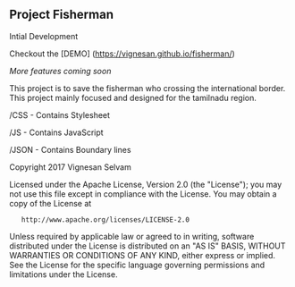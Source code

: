 ## Project Fisherman

Intial Development


Checkout the [DEMO] (https://vignesan.github.io/fisherman/)

*More features coming soon*

This project is to save the fisherman who crossing the international border. This project mainly focused and designed for the tamilnadu region.

/CSS - Contains Stylesheet

/JS - Contains JavaScript

/JSON - Contains Boundary lines


Copyright 2017 Vignesan Selvam

   Licensed under the Apache License, Version 2.0 (the "License");
   you may not use this file except in compliance with the License.
   You may obtain a copy of the License at

       http://www.apache.org/licenses/LICENSE-2.0

   Unless required by applicable law or agreed to in writing, software
   distributed under the License is distributed on an "AS IS" BASIS,
   WITHOUT WARRANTIES OR CONDITIONS OF ANY KIND, either express or implied.
   See the License for the specific language governing permissions and
   limitations under the License.
